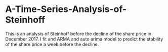 # A-Time-Series-Analysis-of-Steinhoff
This is an analysis of Steinhoff before the decline of the share price in December 2017. I fit and ARMA and auto arima model to predict the stability of the share price a week before the decline.
